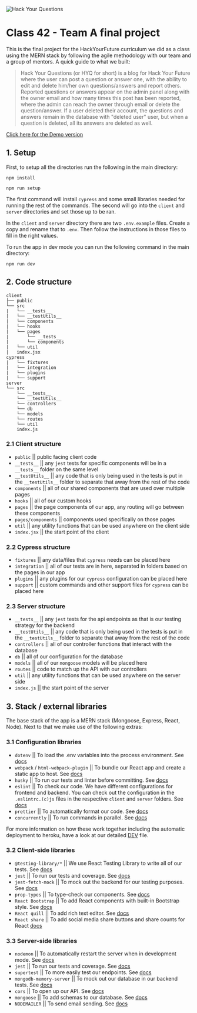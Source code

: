 ![Hack Your Questions](https://i.imgur.com/3P3IXIp.jpg "Hack Your Questions")
# Class 42 - Team A final project

This is the final project for the HackYourFuture curriculum we did as a class using the MERN stack by following the agile methodology with our team and a group of mentors. A quick guide to what we built:

> Hack Your Questions (or HYQ for short) is a blog for Hack Your Future where the user can post a question or answer one, with the ability to edit and delete him/her own questions/answers and report others. Reported questions or answers appear on the admin panel along with the owner email and how many times this post has been reported, where the admin can reach the owner through email or delete the question/answer. If a user deleted their account, the questions and answers remain in the database with "deleted user" user, but when a question is deleted, all its answers are deleted as well.

[Click here for the Demo version](https://c42-team-a.herokuapp.com/)

## 1. Setup

First, to setup all the directories run the following in the main directory:

`npm install`

`npm run setup`

The first command will install `cypress` and some small libraries needed for running the rest of the commands. The second will go into the `client` and `server` directories and set those up to be ran.

In the `client` and `server` directory there are two `.env.example` files. Create a copy and rename that to `.env`. Then follow the instructions in those files to fill in the right values.

To run the app in dev mode you can run the following command in the main directory:

`npm run dev`

## 2. Code structure

```
client
├── public
└── src
|   └── __tests__
|   └── __testUtils__
|   └── components
|   └── hooks
|   └── pages
|       └── __tests__
|       └── components
|   └── util
|   index.jsx
cypress
|   └── fixtures
|   └── integration
|   └── plugins
|   └── support
server
└── src
    └── __tests__
    └── __testUtils__
    └── controllers
    └── db
    └── models
    └── routes
    └── util
    index.js
```

### 2.1 Client structure

- `public` || public facing client code
- `__tests__` || any `jest` tests for specific components will be in a `__tests__` folder on the same level
- `__testUtils__` || any code that is only being used in the tests is put in the `__testUtils__` folder to separate that away from the rest of the code
- `components` || all of our shared components that are used over multiple pages
- `hooks` || all of our custom hooks
- `pages` || the page components of our app, any routing will go between these components
- `pages/components` || components used specifically on those pages
- `util` || any utility functions that can be used anywhere on the client side
- `index.jsx` || the start point of the client

### 2.2 Cypress structure

- `fixtures` || any data/files that `cypress` needs can be placed here
- `integration` || all of our tests are in here, separated in folders based on the pages in our app
- `plugins` || any plugins for our `cypress` configuration can be placed here
- `support` || custom commands and other support files for `cypress` can be placed here

### 2.3 Server structure

- `__tests__` || any `jest` tests for the api endpoints as that is our testing strategy for the backend
- `__testUtils__` || any code that is only being used in the tests is put in the `__testUtils__` folder to separate that away from the rest of the code
- `controllers` || all of our controller functions that interact with the database
- `db` || all of our configuration for the database
- `models` || all of our `mongoose` models will be placed here
- `routes` || code to match up the API with our controllers
- `util` || any utility functions that can be used anywhere on the server side
- `index.js` || the start point of the server

## 3. Stack / external libraries

The base stack of the app is a MERN stack (Mongoose, Express, React, Node). Next to that we make use of the following extras:

### 3.1 Configuration libraries

- `dotenv` || To load the .env variables into the process environment. See [docs](https://www.npmjs.com/package/dotenv)
- `webpack` / `html-webpack-plugin` || To bundle our React app and create a static app to host. See [docs](https://webpack.js.org/)
- `husky` || To run our tests and linter before committing. See [docs](https://typicode.github.io/husky/#/)
- `eslint` || To check our code. We have different configurations for frontend and backend. You can check out the configuration in the `.eslintrc.(c)js` files in the respective `client` and `server` folders. See [docs](https://eslint.org/)
- `prettier` || To automatically format our code. See [docs](https://prettier.io/)
- `concurrently` || To run commands in parallel. See [docs](https://github.com/open-cli-tools/concurrently#readme)

For more information on how these work together including the automatic deployment to heroku, have a look at our detailed [DEV](./DEV.md) file.

### 3.2 Client-side libraries

- `@testing-library/*` || We use React Testing Library to write all of our tests. See [docs](https://testing-library.com/docs/react-testing-library/intro/)
- `jest` || To run our tests and coverage. See [docs](https://jestjs.io/)
- `jest-fetch-mock` || To mock out the backend for our testing purposes. See [docs](https://github.com/jefflau/jest-fetch-mock#readme)
- `prop-types` || To type-check our components. See [docs](https://github.com/facebook/prop-types)
- `React Bootstrap` || To add React components with built-in Bootstrap style. See [docs](https://react-bootstrap.github.io/docs/getting-started/introduction)
- `React quill` || To add rich text editor. See [docs](https://www.npmjs.com/package/react-quill)
- `React share` || To add social media share buttons and share counts for React [docs](https://www.npmjs.com/package/react-share)

### 3.3 Server-side libraries

- `nodemon` || To automatically restart the server when in development mode. See [docs](https://nodemon.io/)
- `jest` || To run our tests and coverage. See [docs](https://jestjs.io/)
- `supertest` || To more easily test our endpoints. See [docs](https://github.com/visionmedia/supertest#readme)
- `mongodb-memory-server` || To mock out our database in our backend tests. See [docs](https://github.com/nodkz/mongodb-memory-server)
- `cors` || To open up our API. See [docs](https://github.com/expressjs/cors#readme)
- `mongoose` || To add schemas to our database. See [docs](https://mongoosejs.com/)
- `NODEMAILER` || To send email sending. See [docs](https://nodemailer.com/about/)
